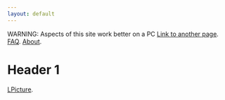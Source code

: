 ```yaml
---
layout: default
---
```


WARNING: Aspects of this site work better on a PC
[Link to another page](./another-page.html).
[FAQ](./faq.html).
[About](./about.html).

# Header 1

[LPicture](./MLMpictures.html).